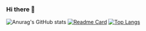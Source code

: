 ### Hi there 👋

<!--
**laddzhao/laddzhao** is a ✨ _special_ ✨ repository because its `README.md` (this file) appears on your GitHub profile.

Here are some ideas to get you started:

- 🔭 I’m currently working on ...
- 🌱 I’m currently learning ...
- 👯 I’m looking to collaborate on ...
- 🤔 I’m looking for help with ...
- 💬 Ask me about ...
- 📫 How to reach me: ...
- 😄 Pronouns: ...
- ⚡ Fun fact: ...
-->

![Anurag's GitHub stats](https://github-readme-stats.vercel.app/api?username=laddzhao&show_icons=true&theme=flag-india)
[![Readme Card](https://github-readme-stats.vercel.app/api/pin/?username=laddzhao&repo=laddzhao.github.io&theme=flag-india)](https://github.com/laddzhao/laddzhao.github.io)
[![Top Langs](https://github-readme-stats.vercel.app/api/top-langs/?username=laddzhao&layout=compact)](https://github.com/laddzhao)
